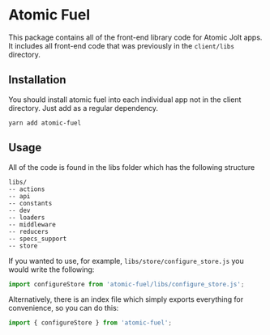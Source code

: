# Atomic Fuel
This package contains all of the front-end library code for Atomic Jolt apps. It includes all front-end code that was previously in the `client/libs` directory.

## Installation
You should install atomic fuel into each individual app not in the client directory. Just add as a regular dependency.

`yarn add atomic-fuel`

## Usage
All of the code is found in the libs folder which has the following structure
```
libs/
-- actions
-- api
-- constants
-- dev
-- loaders
-- middleware
-- reducers
-- specs_support
-- store
```
If you wanted to use, for example, `libs/store/configure_store.js` you would write the following:
```Javascript
import configureStore from 'atomic-fuel/libs/configure_store.js';
```
Alternatively, there is an index file which simply exports everything for
convenience, so you can do this:
```Javascript
import { configureStore } from 'atomic-fuel';
```
